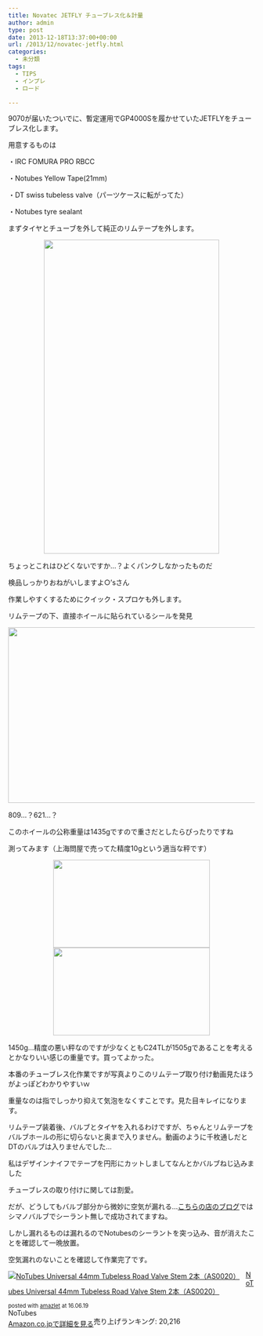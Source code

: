 ```yaml
---
title: Novatec JETFLY チューブレス化＆計量
author: admin
type: post
date: 2013-12-18T13:37:00+00:00
url: /2013/12/novatec-jetfly.html
categories:
  - 未分類
tags:
  - TIPS
  - インプレ
  - ロード

---
```

9070が届いたついでに、暫定運用でGP4000Sを履かせていたJETFLYをチューブレス化します。

用意するものは

・IRC FOMURA PRO RBCC

・Notubes Yellow Tape(21mm)

・DT swiss tubeless valve（パーツケースに転がってた）

・Notubes tyre sealant

まずタイヤとチューブを外して純正のリムテープを外します。

<div class="separator" style="clear: both; text-align: center;">
  <img border="0" height="640" src="https://blog.gensobunya.net/wp-content/uploads/2013/12/DSC_4671-575x1024.jpg" width="358" />
</div>

ちょっとこれはひどくないですか…？よくパンクしなかったものだ

検品しっかりおねがいしますよ○&#8217;sさん

作業しやすくするためにクイック・スプロケも外します。

リムテープの下、直接ホイールに貼られているシールを発見

<div class="separator" style="clear: both; text-align: center;">
  <img border="0" height="358" src="https://blog.gensobunya.net/wp-content/uploads/2013/12/DSC_4673-1024x575.jpg" width="640" />
</div>

809…？621…？

このホイールの公称重量は1435gですので重さだとしたらぴったりですね

測ってみます（上海問屋で売ってた精度10gという適当な秤です）

<div class="separator" style="clear: both; text-align: center;">
  <img border="0" height="179" src="https://blog.gensobunya.net/wp-content/uploads/2013/12/DSC_4674-1024x575.jpg" width="320" />
</div>



<div class="separator" style="clear: both; text-align: center;">
  <img border="0" height="179" src="https://blog.gensobunya.net/wp-content/uploads/2013/12/DSC_4675-1024x575.jpg" width="320" />
</div>

1450g…精度の悪い秤なのですが少なくともC24TLが1505gであることを考えるとかなりいい感じの重量です。買ってよかった。

本番のチューブレス化作業ですが写真よりこのリムテープ取り付け動画見たほうがよっぽどわかりやすいｗ

<div class="separator" style="clear: both; text-align: center;">
</div>

重量なのは指でしっかり抑えて気泡をなくすことです。見た目キレイになります。

リムテープ装着後、バルブとタイヤを入れるわけですが、ちゃんとリムテープをバルブホールの形に切らないと奥まで入りません。動画のように千枚通しだとDTのバルブは入りませんでした…

私はデザインナイフでテープを円形にカットしましてなんとかバルブねじ込みました

チューブレスの取り付けに関しては割愛。

だが、どうしてもバルブ部分から微妙に空気が漏れる…[こちらの店のブログ][1]ではシマノバルブでシーラント無しで成功されてますね。

しかし漏れるものは漏れるのでNotubesのシーラントを突っ込み、音が消えたことを確認して一晩放置。

空気漏れのないことを確認して作業完了です。



<div class="amazlet-box" style="margin-bottom:0px;">
  <div class="amazlet-image" style="float:left;margin:0px 12px 1px 0px;">
    <a href="http://www.amazon.co.jp/exec/obidos/ASIN/B0044BG93S/gensobunya-22/ref=nosim/" name="amazletlink" target="_blank"><img src="https://images-fe.ssl-images-amazon.com/images/I/21QzxxfHrAL._SL160_.jpg" alt="NoTubes Universal 44mm Tubeless Road Valve Stem 2本（AS0020）" style="border: none;" /></a>
  </div>

  <div class="amazlet-info" style="line-height:120%; margin-bottom: 10px">
    <div class="amazlet-name" style="margin-bottom:10px;line-height:120%">
<a href="http://www.amazon.co.jp/exec/obidos/ASIN/B0044BG93S/gensobunya-22/ref=nosim/" name="amazletlink" target="_blank">NoTubes Universal 44mm Tubeless Road Valve Stem 2本（AS0020）</a></p>

<div class="amazlet-powered-date" style="font-size:80%;margin-top:5px;line-height:120%">
  posted with <a href="http://www.amazlet.com/" title="amazlet" target="_blank">amazlet</a> at 16.06.19
</div>


<div class="amazlet-detail">
NoTubes <br />売り上げランキング: 20,216


<div class="amazlet-sub-info" style="float: left;">
<div class="amazlet-link" style="margin-top: 5px">
  <a href="http://www.amazon.co.jp/exec/obidos/ASIN/B0044BG93S/gensobunya-22/ref=nosim/" name="amazletlink" target="_blank">Amazon.co.jpで詳細を見る</a>
</div>

  </div>

  <div class="amazlet-footer" style="clear: left">
  </div>
</div>

 [1]: http://ciclirosso.sblo.jp/article/61687047.html